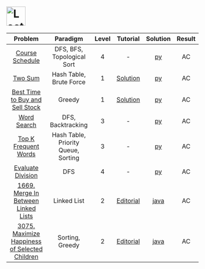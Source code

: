 # [<img align="center" height="50" src="https://assets.leetcode.com/static_assets/public/webpack_bundles/images/logo-dark.e99485d9b.svg" alt="LeetCode Home">](https://leetcode.com/)

|                                                         Problem                                                         |              Paradigm               | Level |                                           Tutorial                                            |                          Solution                           | Result |
| :---------------------------------------------------------------------------------------------------------------------: | :---------------------------------: | :---: | :-------------------------------------------------------------------------------------------: | :---------------------------------------------------------: | :----: |
|                            [Course Schedule](https://leetcode.com/problems/course-schedule/)                            |     DFS, BFS, Topological Sort      |   4   |                                               -                                               |                 [py](./Course_Schedule.py)                  |   AC   |
|                                    [Two Sum](https://leetcode.com/problems/two-sum/)                                    |       Hash Table, Brute Force       |   1   |                  [Solution](https://leetcode.com/problems/two-sum/solution/)                  |                     [py](./Two_Sum.py)                      |   AC   |
|            [Best Time to Buy and Sell Stock](https://leetcode.com/problems/best-time-to-buy-and-sell-stock/)            |               Greedy                |   1   |      [Solution](https://leetcode.com/problems/best-time-to-buy-and-sell-stock/solution/)      |         [py](./Best_Time_to_Buy_and_Sell_Stock.py)          |   AC   |
|                                [Word Search](https://leetcode.com/problems/word-search/)                                |          DFS, Backtracking          |   3   |                                               -                                               |                   [py](./Word_Search.py)                    |   AC   |
|                       [Top K Frequent Words](https://leetcode.com/problems/top-k-frequent-words/)                       | Hash Table, Priority Queue, Sorting |   3   |                                               -                                               |               [py](./Top_K_Frequent_Words.py)               |   AC   |
|                          [Evaluate Division](https://leetcode.com/problems/evaluate-division/)                          |                 DFS                 |   4   |                                               -                                               |                [py](./Evaluate_Division.py)                 |   AC   |
|           [1669. Merge In Between Linked Lists](https://leetcode.com/problems/merge-in-between-linked-lists/)           |             Linked List             |   2   |      [Editorial](https://leetcode.com/problems/merge-in-between-linked-lists/editorial/)      |      [java](./1669_Merge_in_Between_Linked_Lists.java)      |   AC   |
| [3075. Maximize Happiness of Selected Children](https://leetcode.com/problems/maximize-happiness-of-selected-children/) |           Sorting, Greedy           |   2   | [Editorial](https://leetcode.com/problems/maximize-happiness-of-selected-children/editorial/) | [java](./3075_Maximize_Happiness_of_Selected_Children.java) |   AC   |
